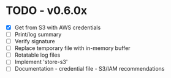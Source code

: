 # TODO - v0.6.0x

- [x] Get from S3 with AWS credentials
- [ ] Print/log summary 
- [ ] Verify signature
- [ ] Replace temporary file with in-memory buffer
- [ ] Rotatable log files
- [ ] Implement 'store-s3'
- [ ] Documentation
      - credential file
      - S3/IAM recommendations